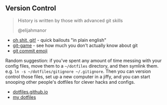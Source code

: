 ## Version Control

> History is written by those with advanced git skills
>
> @elijahmanor

* [oh shit, git!](http://ohshitgit.com/) - quick bailouts "in plain english"
* [git-game](https://github.com/git-game/git-game) - see how much you don't actually know about git
* [git commit emoji](https://github.com/dannyfritz/commit-message-emoji)

Random suggestion: if you've spent any amount of time messing with your config files, move them to a `~/dotfiles` directory, and then symlink them. e.g. `ln -s ~/dotfiles/gitignore ~/.gitignore`. Then you can version control those files, set up a new computer in a jiffy, and you can start snooping other people's dotfiles for clever hacks and configs.
* [dotfiles.github.io](https://dotfiles.github.io/)
* [my dotfiles](https://github.com/chrisman/dotfiles)

